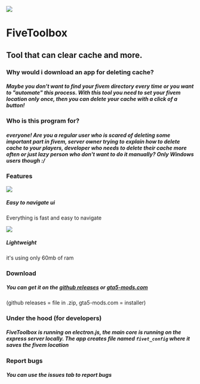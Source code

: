 ![](https://i.imgur.com/EoOK1rE.png)
# FiveToolbox
## Tool that can clear cache and more.

### Why would i download an app for deleting cache?
##### Maybe you don't want to find your fivem directory every time or you want to "automate" this process. With this tool you need to set your fivem location only once, then you can delete your cache with a click of a button!

### Who is this program for?
##### everyone! Are you a regular user who is scared of deleting some important part in fivem, server owner trying to explain how to delete cache to your players, developer who needs to delete their cache more often or just lazy person who don't want to do it manually? Only Windows users though :/

### Features
![](https://i.imgur.com/kSSOJ9V.png)
##### Easy to navigate ui
Everything is fast and easy to navigate

![](https://i.imgur.com/wmni3sB.png)
##### Lightweight
it's using only 60mb of ram

### Download
##### You can get it on the [github releases](https://github.com/itsP33t/FiveToolbox/releases/tag/Releases "github releases") or [gta5-mods.com](https://www.gta5-mods.com/tools/fivetoolbox-application-for-deleting-cache-and-more "gta5-mods.com")
(github releases = file in .zip, gta5-mods.com = installer)

### Under the hood (for developers)
##### FiveToolbox is running on electron.js, the main core is running on the express server locally. The app creates file named `fivet_config` where it saves the fivem location

### Report bugs
##### You can use the issues tab to report bugs
